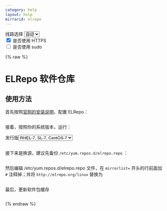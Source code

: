 ```yaml
---
category: help
layout: help
mirrorid: elrepo
---
```


<!-- 本 markdown 从 tuna/mirrorz-help-ng 自动生成，如需修改请参阅该仓库 -->

<style>.z-help tmpl { display: none }</style>

<div class="z-wrap">
    <form class="z-form z-global" onchange="form_update(null)" onsubmit="return false">
        <div>
            <label for="e0a5cecb">线路选择</label>
            <select id="e0a5cecb" name="host">
                <option selected="selected" value="{{ site.url }}">自动</option>
                <option value="{{ site.urlv4 }}">IPv4</option>
                <option value="{{ site.urlv6 }}">IPv6</option>
            </select>
        </div>
        <div>
            <input id="144d763c" name="_scheme" type="checkbox" checked>
            <label for="144d763c">是否使用 HTTPS</label>
        </div>
        <div>
            <input id="4659e7da" name="_sudo" type="checkbox">
            <label for="4659e7da">是否使用 sudo</label>
        </div>
    </form>
</div>
{% raw %}
<div class="z-help"><h1>ELRepo 软件仓库</h1>
<h2>使用方法</h2>
<p>首先按照<a href="https://elrepo.org/tiki/tiki-index.php">官网的安装说明</a>，配置 ELRepo：</p>
<div class="z-wrap"><form class="z-form" onchange="form_update(event)" onsubmit="return false"></form><pre class="z-code"></pre></div><tmpl z-lang="bash">
rpm --import https://www.elrepo.org/RPM-GPG-KEY-elrepo.org
</tmpl>
<p>接着，按照你的系统版本，运行：</p>
<div class="z-wrap"><form class="z-form" onchange="form_update(event)" onsubmit="return false"><div><label for="b0009842" title>发行版</label><select id="b0009842" name="release" title><option value="el7">RHEL-7, SL-7, CentOS-7</option><option value="el8">RHEL-8, SL-8, CentOS-8</option><option value="el6">RHEL-6, SL-6, CentOS-6</option></select></div></form><pre class="z-code"></pre></div><tmpl z-input="release" z-lang="bash">
yum install https://www.elrepo.org/elrepo-release-{{version}}.{{release}}.elrepo.noarch.rpm
</tmpl>
<p>接下来是换源，建议先备份 <code>/etc/yum.repos.d/elrepo.repo</code> ：</p>
<div class="z-wrap"><form class="z-form" onchange="form_update(event)" onsubmit="return false"></form><pre class="z-code"></pre></div><tmpl z-lang="bash">
{{sudo}}cp /etc/yum.repos.d/elrepo.repo /etc/yum.repos.d/elrepo.repo.bak
</tmpl>
<p>然后编辑 /etc/yum.repos.d/elrepo.repo 文件，在 <code>mirrorlist=</code> 开头的行前面加 <code>#</code> 注释掉；并将 <code>http://elrepo.org/linux</code> 替换为</p>
<div class="z-wrap"><form class="z-form" onchange="form_update(event)" onsubmit="return false"></form><pre class="z-code"></pre></div><tmpl>
{{endpoint}}
</tmpl>
<p>最后，更新软件包缓存</p>
<div class="z-wrap"><form class="z-form" onchange="form_update(event)" onsubmit="return false"></form><pre class="z-code"></pre></div><tmpl z-lang="bash">
{{sudo}}yum makecache
</tmpl><script id="z-config" type="application/x-mirrorz-help">eyJfIjogIkVMUmVwbyBcdThmNmZcdTRlZjZcdTRlZDNcdTVlOTMiLCAiYmxvY2siOiBbInVzYWdlIl0sICJpbnB1dCI6IHsicmVsZWFzZSI6IHsiXyI6ICJcdTUzZDFcdTg4NGNcdTcyNDgiLCAib3B0aW9uIjogeyJlbDciOiB7Il8iOiAiUkhFTC03LCBTTC03LCBDZW50T1MtNyIsICJ2ZXJzaW9uIjogIjcifSwgImVsOCI6IHsiXyI6ICJSSEVMLTgsIFNMLTgsIENlbnRPUy04IiwgInZlcnNpb24iOiAiOCJ9LCAiZWw2IjogeyJfIjogIlJIRUwtNiwgU0wtNiwgQ2VudE9TLTYiLCAidmVyc2lvbiI6ICI2In19fX0sICJuYW1lIjogImVscmVwbyJ9</script>
</div>

{% endraw %}

<script src="/static/js/mustache.js?{{ site.data['hash'] }}"></script>
<script src="/static/js/zdocs.js?{{ site.data['hash'] }}"></script>
